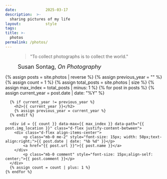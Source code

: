 ```yaml
---
date:             2025-03-17
description:  >-
  sharing pictures of my life
layout:           style
tags:
title: >-
  photos
permalink: /photos/
---
```

<figure class="container-lg" style="padding: 0;">
    <blockquote class="blockquote">
    <p>"To collect photographs is to collect the world."</p>
    </blockquote>
    <figcaption class="blockquote-footer" style="font-size: 18px;">
    Susan Sontag, <cite title="Source Title">On Photography</cite>
    </figcaption>
</figure>


<div class="container-lg" style="padding: 0;">
    {% assign posts = site.photos | reverse %}
    {% assign previous_year = "" %}
    {% assign count = 1 %}
    {% assign total_posts = site.photos | size %}
    {% assign max_index = total_posts | minus: 1 %}
    {% for post in posts %}
      {% assign current_year = post.date | date: "%Y" %}
      
      {% if current_year != previous_year %}
        <h2>{{ current_year }}</h2>
        {% assign previous_year = current_year %}
      {% endif %}

      <div id = {{ count }} data-max={{ max_index }} data-path="{{ post.img_location }}" class="d-flex justify-content-between">
        <div class="d-flex align-items-center">
            <p class="mb-0 me-2" style="font-size: 15px; width: 50px;text-align:right;">{{ post.date | date: "%b %d" }}</p>
            <a href="{{ post.url }}">{{ post.name }}</a>
        </div>
            <p class="mb-0 comment" style="font-size: 15px;align-self: center;">{{ post.comment }}</p>
      </div>
      {% assign count = count | plus: 1 %}
    {% endfor %}

</div>

